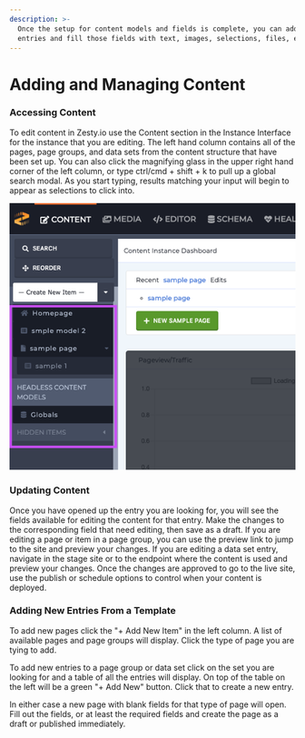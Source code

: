 ```yaml
---
description: >-
  Once the setup for content models and fields is complete, you can add content
  entries and fill those fields with text, images, selections, files, etc.
---
```


# Adding and Managing Content

### Accessing Content

To edit content in Zesty.io use the Content section in the Instance Interface for the instance that you are editing. The left hand column contains all of the pages, page groups, and data sets from the content structure that have been set up. You can also click the magnifying glass in the upper right hand corner of the left column, or type ctrl/cmd + shift + k to pull up a global search modal. As you start typing, results matching your input will begin to appear as selections to click into.

![The left-hand navigation bar with all of your content is outlined here.](../../../.gitbook/assets/accessing-content.png)

### Updating Content

Once you have opened up the entry you are looking for, you will see the fields available for editing the content for that entry. Make the changes to the corresponding field that need editing, then save as a draft. If you are editing a page or item in a page group, you can use the preview link to jump to the site and preview your changes. If you are editing a data set entry, navigate in the stage site or to the endpoint where the content is used and preview your changes. Once the changes are approved to go to the live site, use the publish or schedule options to control when your content is deployed.

### Adding New Entries From a Template

To add new pages click the "+ Add New Item" in the left column. A list of available pages and page groups will display. Click the type of page you are tying to add.

To add new entries to a page group or data set click on the set you are looking for and a table of all the entries will display. On top of the table on the left will be a green "+ Add New" button. Click that to create a new entry.

In either case a new page with blank fields for that type of page will open. Fill out the fields, or at least the required fields and create the page as a draft or published immediately.

